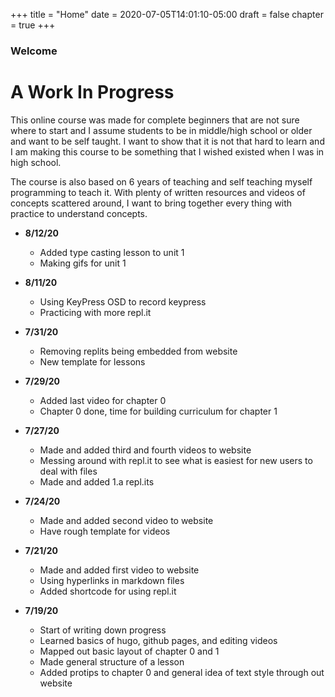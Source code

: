 +++
title = "Home"
date = 2020-07-05T14:01:10-05:00
draft = false
chapter = true
+++

### Welcome

# A Work In Progress

This online course was made for complete beginners that are not sure where to start and I assume students to be in middle/high school or older and want to be self taught. I want to show that it is not that hard to learn and I am making this course to be something that I wished existed when I was in high school.

The course is also based on 6 years of teaching and self teaching myself programming to teach it. With plenty of written resources and videos of concepts scattered around, I want to bring together every thing with practice to understand concepts.

+ **8/12/20**
  - Added type casting lesson to unit 1
  - Making gifs for unit 1

+ **8/11/20**
  - Using KeyPress OSD to record keypress
  - Practicing with more repl.it 

+ **7/31/20**
  - Removing replits being embedded from website 
  - New template for lessons

+ **7/29/20**
  - Added last video for chapter 0
  - Chapter 0 done, time for building curriculum for chapter 1

+ **7/27/20**
  - Made and added third and fourth videos to website
  - Messing around with repl.it to see what is easiest for new users to deal with files
  - Made and added 1.a repl.its

+ **7/24/20**
  - Made and added second video to website
  - Have rough template for videos

+ **7/21/20**
  - Made and added first video to website
  - Using hyperlinks in markdown files
  - Added shortcode for using repl.it

+ **7/19/20**
  - Start of writing down progress
  - Learned basics of hugo, github pages, and editing videos
  - Mapped out basic layout of chapter 0 and 1
  - Made general structure of a lesson
  - Added protips to chapter 0 and general idea of text style through out website
